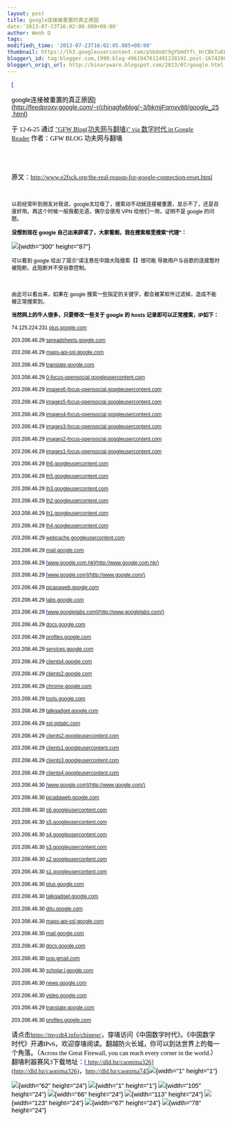 ```yaml
--- 
layout: post 
title: google连接被重置的真正原因 
date:'2013-07-23T16:02:00.000+08:00' 
author: Wenh Q
tags:
modified\_time: '2013-07-23T16:02:05.885+08:00' 
thumbnail: https://lh3.googleusercontent.com/pSbdoQt9gYbHdYf\_HrCBkTuEEA7Cgt0sDApeLLKPW\_vraqb4juom8WLzotSBXOu7ABUqOzWQVVIjYdqv0AzMMJEIz81PWf\_O9\_gDCoRaiPz8pcNun8s=s72-c
blogger\_id: tag:blogger.com,1999:blog-4961947611491238191.post-1674208655799989476
blogger\_orig\_url: http://binaryware.blogspot.com/2013/07/google.html
---
```

<div
style="color: black; direction: ltr; font-family: &quot;Arial&quot;; font-size: 11pt; margin-bottom: 0; margin-left: 7.5pt; margin-right: 7.5pt; margin-top: 0; padding: 0;">

<span
style="color: #0000ee; font-family: &quot;Verdana&quot;; text-decoration: underline;">[

google连接被重置的真正原因](http://feedproxy.google.com/~r/chinagfwblog/~3/bkmjFqmvv88/google_25.html)</span>

</div>

<div
style="color: black; direction: ltr; font-family: &quot;Arial&quot;; font-size: 11pt; margin-bottom: 0; margin-left: 7.5pt; margin-right: 7.5pt; margin-top: 0; padding-bottom: 8pt; padding-left: 0; padding-right: 0; padding-top: 0;">

<span style="font-family: &quot;Verdana&quot;;">于 12-6-25 通过
</span><span
style="color: #0000ee; font-family: &quot;Verdana&quot;; text-decoration: underline;">["GFW
Blog(功夫网与翻墙)" via 数字时代 in Google
Reader](http://feeds2.feedburner.com/chinagfwblog)</span><span
style="font-family: &quot;Verdana&quot;;"> 作者：GFW BLOG
功夫网与翻墙</span>

</div>

<div
style="color: black; direction: ltr; font-family: &quot;Arial&quot;; font-size: 11pt; height: 11pt; margin-bottom: 0; margin-left: 7.5pt; margin-right: 7.5pt; margin-top: 0; padding: 0;">

<span style="font-family: &quot;Verdana&quot;;"></span>

</div>

<div
style="color: black; direction: ltr; font-family: &quot;Arial&quot;; font-size: 11pt; margin-bottom: 0; margin-left: 7.5pt; margin-right: 7.5pt; margin-top: 0; padding: 0;">

<span style="font-family: &quot;Verdana&quot;;">原文：</span><span
style="color: #0000ee; font-family: &quot;Verdana&quot;; text-decoration: underline;"><http://www.e2fsck.org/the-real-reason-for-google-connection-reset.html></span>

</div>

<div
style="color: black; direction: ltr; font-family: &quot;Arial&quot;; font-size: 11pt; height: 11pt; margin-bottom: 0; margin-left: 7.5pt; margin-right: 7.5pt; margin-top: 0; padding: 0;">

<span
style="color: #0000ee; font-family: &quot;Verdana&quot;; text-decoration: underline;">[](http://www.e2fsck.org/the-real-reason-for-google-connection-reset.html)</span>

</div>

<div
style="color: black; direction: ltr; font-family: &quot;Arial&quot;; font-size: 11pt; margin-bottom: 0; margin-left: 7.5pt; margin-right: 7.5pt; margin-top: 0; padding: 0;">

<span
style="font-size: 9pt;">以前经常听到朋友对我说，google太垃圾了，搜索动不动就连接被重置，显示不了，还是百度好用。再这个时候一般我都无语，偶尔会使用
VPN 给他们一用，证明不是 google 的问题。</span>

</div>

<div
style="color: black; direction: ltr; font-family: &quot;Arial&quot;; font-size: 11pt; margin-bottom: 0; margin-left: 7.5pt; margin-right: 7.5pt; margin-top: 0; padding: 0;">

<span style="font-size: 9pt; font-weight: bold;">没想到现在 google
自己出来辟谣了，大家看图，我在搜索框里搜索"代理"：</span>

</div>

<div
style="color: black; direction: ltr; font-family: &quot;Arial&quot;; font-size: 11pt; margin-bottom: 0; margin-left: 7.5pt; margin-right: 7.5pt; margin-top: 0; padding: 0;">

![](https://lh3.googleusercontent.com/pSbdoQt9gYbHdYf_HrCBkTuEEA7Cgt0sDApeLLKPW_vraqb4juom8WLzotSBXOu7ABUqOzWQVVIjYdqv0AzMMJEIz81PWf_O9_gDCoRaiPz8pcNun8s){width="300"
height="87"}

</div>

<div
style="color: black; direction: ltr; font-family: &quot;Arial&quot;; font-size: 11pt; margin-bottom: 0; margin-left: 7.5pt; margin-right: 7.5pt; margin-top: 0; padding: 0;">

<span style="font-size: 9pt;">可以看到 google
给出了提示"请注意在中国大陆搜索【】很可能
导致用户与谷歌的连接暂时被阻断。此阻断并不受谷歌控制。</span>

</div>

<div
style="color: black; direction: ltr; font-family: &quot;Arial&quot;; font-size: 11pt; height: 11pt; margin-bottom: 0; margin-left: 7.5pt; margin-right: 7.5pt; margin-top: 0; padding: 0;">

<span style="font-size: 9pt;"></span>

</div>

<div
style="color: black; direction: ltr; font-family: &quot;Arial&quot;; font-size: 11pt; margin-bottom: 0; margin-left: 7.5pt; margin-right: 7.5pt; margin-top: 0; padding: 0;">

<span style="font-size: 9pt;">由此可以看出来，如果在 google
搜索一些指定的关键字，都会被某软件过滤掉，造成不能被正常搜索到。</span>

</div>

<div
style="color: black; direction: ltr; font-family: &quot;Arial&quot;; font-size: 11pt; margin-bottom: 0; margin-left: 7.5pt; margin-right: 7.5pt; margin-top: 0; padding: 0;">

<span
style="font-size: 9pt; font-weight: bold;">当然网上的牛人很多，只要修改一些关于
google 的 hosts 记录即可以正常搜索，IP如下：</span>

</div>

<div
style="color: black; direction: ltr; font-family: &quot;Arial&quot;; font-size: 11pt; margin-bottom: 0; margin-left: 7.5pt; margin-right: 7.5pt; margin-top: 0; padding: 0;">

<span style="font-size: 9pt;">74.125.224.231 </span><span
style="color: #0000ee; font-size: 9pt; text-decoration: underline;">[plus.google.com](http://plus.google.com/)</span>

</div>

<div
style="color: black; direction: ltr; font-family: &quot;Arial&quot;; font-size: 11pt; margin-bottom: 0; margin-left: 7.5pt; margin-right: 7.5pt; margin-top: 0; padding: 0;">

<span style="font-size: 9pt;">203.208.46.29 </span><span
style="color: #0000ee; font-size: 9pt; text-decoration: underline;">[spreadsheets.google.com](http://spreadsheets.google.com/)</span>

</div>

<div
style="color: black; direction: ltr; font-family: &quot;Arial&quot;; font-size: 11pt; margin-bottom: 0; margin-left: 7.5pt; margin-right: 7.5pt; margin-top: 0; padding: 0;">

<span style="font-size: 9pt;">203.208.46.29 </span><span
style="color: #0000ee; font-size: 9pt; text-decoration: underline;">[maps-api-ssl.google.com](http://maps-api-ssl.google.com/)</span>

</div>

<div
style="color: black; direction: ltr; font-family: &quot;Arial&quot;; font-size: 11pt; margin-bottom: 0; margin-left: 7.5pt; margin-right: 7.5pt; margin-top: 0; padding: 0;">

<span style="font-size: 9pt;">203.208.46.29 </span><span
style="color: #0000ee; font-size: 9pt; text-decoration: underline;">[translate.google.com](http://translate.google.com/)</span>

</div>

<div
style="color: black; direction: ltr; font-family: &quot;Arial&quot;; font-size: 11pt; margin-bottom: 0; margin-left: 7.5pt; margin-right: 7.5pt; margin-top: 0; padding: 0;">

<span style="font-size: 9pt;">203.208.46.29 </span><span
style="color: #0000ee; font-size: 9pt; text-decoration: underline;">[0-focus-opensocial.googleusercontent.com](http://0-focus-opensocial.googleusercontent.com/)</span>

</div>

<div
style="color: black; direction: ltr; font-family: &quot;Arial&quot;; font-size: 11pt; margin-bottom: 0; margin-left: 7.5pt; margin-right: 7.5pt; margin-top: 0; padding: 0;">

<span style="font-size: 9pt;">203.208.46.29 </span><span
style="color: #0000ee; font-size: 9pt; text-decoration: underline;">[images6-focus-opensocial.googleusercontent.com](http://images6-focus-opensocial.googleusercontent.com/)</span>

</div>

<div
style="color: black; direction: ltr; font-family: &quot;Arial&quot;; font-size: 11pt; margin-bottom: 0; margin-left: 7.5pt; margin-right: 7.5pt; margin-top: 0; padding: 0;">

<span style="font-size: 9pt;">203.208.46.29 </span><span
style="color: #0000ee; font-size: 9pt; text-decoration: underline;">[images5-focus-opensocial.googleusercontent.com](http://images5-focus-opensocial.googleusercontent.com/)</span>

</div>

<div
style="color: black; direction: ltr; font-family: &quot;Arial&quot;; font-size: 11pt; margin-bottom: 0; margin-left: 7.5pt; margin-right: 7.5pt; margin-top: 0; padding: 0;">

<span style="font-size: 9pt;">203.208.46.29 </span><span
style="color: #0000ee; font-size: 9pt; text-decoration: underline;">[images4-focus-opensocial.googleusercontent.com](http://images4-focus-opensocial.googleusercontent.com/)</span>

</div>

<div
style="color: black; direction: ltr; font-family: &quot;Arial&quot;; font-size: 11pt; margin-bottom: 0; margin-left: 7.5pt; margin-right: 7.5pt; margin-top: 0; padding: 0;">

<span style="font-size: 9pt;">203.208.46.29 </span><span
style="color: #0000ee; font-size: 9pt; text-decoration: underline;">[images3-focus-opensocial.googleusercontent.com](http://images3-focus-opensocial.googleusercontent.com/)</span>

</div>

<div
style="color: black; direction: ltr; font-family: &quot;Arial&quot;; font-size: 11pt; margin-bottom: 0; margin-left: 7.5pt; margin-right: 7.5pt; margin-top: 0; padding: 0;">

<span style="font-size: 9pt;">203.208.46.29 </span><span
style="color: #0000ee; font-size: 9pt; text-decoration: underline;">[images2-focus-opensocial.googleusercontent.com](http://images2-focus-opensocial.googleusercontent.com/)</span>

</div>

<div
style="color: black; direction: ltr; font-family: &quot;Arial&quot;; font-size: 11pt; margin-bottom: 0; margin-left: 7.5pt; margin-right: 7.5pt; margin-top: 0; padding: 0;">

<span style="font-size: 9pt;">203.208.46.29 </span><span
style="color: #0000ee; font-size: 9pt; text-decoration: underline;">[images1-focus-opensocial.googleusercontent.com](http://images1-focus-opensocial.googleusercontent.com/)</span>

</div>

<div
style="color: black; direction: ltr; font-family: &quot;Arial&quot;; font-size: 11pt; margin-bottom: 0; margin-left: 7.5pt; margin-right: 7.5pt; margin-top: 0; padding: 0;">

<span style="font-size: 9pt;">203.208.46.29 </span><span
style="color: #0000ee; font-size: 9pt; text-decoration: underline;">[lh6.googleusercontent.com](http://lh6.googleusercontent.com/)</span>

</div>

<div
style="color: black; direction: ltr; font-family: &quot;Arial&quot;; font-size: 11pt; margin-bottom: 0; margin-left: 7.5pt; margin-right: 7.5pt; margin-top: 0; padding: 0;">

<span style="font-size: 9pt;">203.208.46.29 </span><span
style="color: #0000ee; font-size: 9pt; text-decoration: underline;">[lh5.googleusercontent.com](http://lh5.googleusercontent.com/)</span>

</div>

<div
style="color: black; direction: ltr; font-family: &quot;Arial&quot;; font-size: 11pt; margin-bottom: 0; margin-left: 7.5pt; margin-right: 7.5pt; margin-top: 0; padding: 0;">

<span style="font-size: 9pt;">203.208.46.29 </span><span
style="color: #0000ee; font-size: 9pt; text-decoration: underline;">[lh3.googleusercontent.com](http://lh3.googleusercontent.com/)</span>

</div>

<div
style="color: black; direction: ltr; font-family: &quot;Arial&quot;; font-size: 11pt; margin-bottom: 0; margin-left: 7.5pt; margin-right: 7.5pt; margin-top: 0; padding: 0;">

<span style="font-size: 9pt;">203.208.46.29 </span><span
style="color: #0000ee; font-size: 9pt; text-decoration: underline;">[lh2.googleusercontent.com](http://lh2.googleusercontent.com/)</span>

</div>

<div
style="color: black; direction: ltr; font-family: &quot;Arial&quot;; font-size: 11pt; margin-bottom: 0; margin-left: 7.5pt; margin-right: 7.5pt; margin-top: 0; padding: 0;">

<span style="font-size: 9pt;">203.208.46.29 </span><span
style="color: #0000ee; font-size: 9pt; text-decoration: underline;">[lh1.googleusercontent.com](http://lh1.googleusercontent.com/)</span>

</div>

<div
style="color: black; direction: ltr; font-family: &quot;Arial&quot;; font-size: 11pt; margin-bottom: 0; margin-left: 7.5pt; margin-right: 7.5pt; margin-top: 0; padding: 0;">

<span style="font-size: 9pt;">203.208.46.29 </span><span
style="color: #0000ee; font-size: 9pt; text-decoration: underline;">[lh4.googleusercontent.com](http://lh4.googleusercontent.com/)</span>

</div>

<div
style="color: black; direction: ltr; font-family: &quot;Arial&quot;; font-size: 11pt; margin-bottom: 0; margin-left: 7.5pt; margin-right: 7.5pt; margin-top: 0; padding: 0;">

<span style="font-size: 9pt;">203.208.46.29 </span><span
style="color: #0000ee; font-size: 9pt; text-decoration: underline;">[webcache.googleusercontent.com](http://webcache.googleusercontent.com/)</span>

</div>

<div
style="color: black; direction: ltr; font-family: &quot;Arial&quot;; font-size: 11pt; margin-bottom: 0; margin-left: 7.5pt; margin-right: 7.5pt; margin-top: 0; padding: 0;">

<span style="font-size: 9pt;">203.208.46.29 </span><span
style="color: #0000ee; font-size: 9pt; text-decoration: underline;">[mail.google.com](http://mail.google.com/)</span>

</div>

<div
style="color: black; direction: ltr; font-family: &quot;Arial&quot;; font-size: 11pt; margin-bottom: 0; margin-left: 7.5pt; margin-right: 7.5pt; margin-top: 0; padding: 0;">

<span style="font-size: 9pt;">203.208.46.29 </span><span
style="color: #0000ee; font-size: 9pt; text-decoration: underline;">[www.google.com.hk](http://www.google.com.hk/)</span>

</div>

<div
style="color: black; direction: ltr; font-family: &quot;Arial&quot;; font-size: 11pt; margin-bottom: 0; margin-left: 7.5pt; margin-right: 7.5pt; margin-top: 0; padding: 0;">

<span style="font-size: 9pt;">203.208.46.29 </span><span
style="color: #0000ee; font-size: 9pt; text-decoration: underline;">[www.google.com](http://www.google.com/)</span>

</div>

<div
style="color: black; direction: ltr; font-family: &quot;Arial&quot;; font-size: 11pt; margin-bottom: 0; margin-left: 7.5pt; margin-right: 7.5pt; margin-top: 0; padding: 0;">

<span style="font-size: 9pt;">203.208.46.29 </span><span
style="color: #0000ee; font-size: 9pt; text-decoration: underline;">[picasaweb.google.com](http://picasaweb.google.com/)</span>

</div>

<div
style="color: black; direction: ltr; font-family: &quot;Arial&quot;; font-size: 11pt; margin-bottom: 0; margin-left: 7.5pt; margin-right: 7.5pt; margin-top: 0; padding: 0;">

<span style="font-size: 9pt;">203.208.46.29 </span><span
style="color: #0000ee; font-size: 9pt; text-decoration: underline;">[labs.google.com](http://labs.google.com/)</span>

</div>

<div
style="color: black; direction: ltr; font-family: &quot;Arial&quot;; font-size: 11pt; margin-bottom: 0; margin-left: 7.5pt; margin-right: 7.5pt; margin-top: 0; padding: 0;">

<span style="font-size: 9pt;">203.208.46.29 </span><span
style="color: #0000ee; font-size: 9pt; text-decoration: underline;">[www.googlelabs.com](http://www.googlelabs.com/)</span>

</div>

<div
style="color: black; direction: ltr; font-family: &quot;Arial&quot;; font-size: 11pt; margin-bottom: 0; margin-left: 7.5pt; margin-right: 7.5pt; margin-top: 0; padding: 0;">

<span style="font-size: 9pt;">203.208.46.29 </span><span
style="color: #0000ee; font-size: 9pt; text-decoration: underline;">[docs.google.com](http://docs.google.com/)</span>

</div>

<div
style="color: black; direction: ltr; font-family: &quot;Arial&quot;; font-size: 11pt; margin-bottom: 0; margin-left: 7.5pt; margin-right: 7.5pt; margin-top: 0; padding: 0;">

<span style="font-size: 9pt;">203.208.46.29 </span><span
style="color: #0000ee; font-size: 9pt; text-decoration: underline;">[profiles.google.com](http://profiles.google.com/)</span>

</div>

<div
style="color: black; direction: ltr; font-family: &quot;Arial&quot;; font-size: 11pt; margin-bottom: 0; margin-left: 7.5pt; margin-right: 7.5pt; margin-top: 0; padding: 0;">

<span style="font-size: 9pt;">203.208.46.29 </span><span
style="color: #0000ee; font-size: 9pt; text-decoration: underline;">[services.google.com](http://services.google.com/)</span>

</div>

<div
style="color: black; direction: ltr; font-family: &quot;Arial&quot;; font-size: 11pt; margin-bottom: 0; margin-left: 7.5pt; margin-right: 7.5pt; margin-top: 0; padding: 0;">

<span style="font-size: 9pt;">203.208.46.29 </span><span
style="color: #0000ee; font-size: 9pt; text-decoration: underline;">[clients4.google.com](http://clients4.google.com/)</span>

</div>

<div
style="color: black; direction: ltr; font-family: &quot;Arial&quot;; font-size: 11pt; margin-bottom: 0; margin-left: 7.5pt; margin-right: 7.5pt; margin-top: 0; padding: 0;">

<span style="font-size: 9pt;">203.208.46.29 </span><span
style="color: #0000ee; font-size: 9pt; text-decoration: underline;">[clients2.google.com](http://clients2.google.com/)</span>

</div>

<div
style="color: black; direction: ltr; font-family: &quot;Arial&quot;; font-size: 11pt; margin-bottom: 0; margin-left: 7.5pt; margin-right: 7.5pt; margin-top: 0; padding: 0;">

<span style="font-size: 9pt;">203.208.46.29 </span><span
style="color: #0000ee; font-size: 9pt; text-decoration: underline;">[chrome.google.com](http://chrome.google.com/)</span>

</div>

<div
style="color: black; direction: ltr; font-family: &quot;Arial&quot;; font-size: 11pt; margin-bottom: 0; margin-left: 7.5pt; margin-right: 7.5pt; margin-top: 0; padding: 0;">

<span style="font-size: 9pt;">203.208.46.29 </span><span
style="color: #0000ee; font-size: 9pt; text-decoration: underline;">[tools.google.com](http://tools.google.com/)</span>

</div>

<div
style="color: black; direction: ltr; font-family: &quot;Arial&quot;; font-size: 11pt; margin-bottom: 0; margin-left: 7.5pt; margin-right: 7.5pt; margin-top: 0; padding: 0;">

<span style="font-size: 9pt;">203.208.46.29 </span><span
style="color: #0000ee; font-size: 9pt; text-decoration: underline;">[talkgadget.google.com](http://talkgadget.google.com/)</span>

</div>

<div
style="color: black; direction: ltr; font-family: &quot;Arial&quot;; font-size: 11pt; margin-bottom: 0; margin-left: 7.5pt; margin-right: 7.5pt; margin-top: 0; padding: 0;">

<span style="font-size: 9pt;">203.208.46.29 </span><span
style="color: #0000ee; font-size: 9pt; text-decoration: underline;">[ssl.gstatic.com](http://ssl.gstatic.com/)</span>

</div>

<div
style="color: black; direction: ltr; font-family: &quot;Arial&quot;; font-size: 11pt; margin-bottom: 0; margin-left: 7.5pt; margin-right: 7.5pt; margin-top: 0; padding: 0;">

<span style="font-size: 9pt;">203.208.46.29 </span><span
style="color: #0000ee; font-size: 9pt; text-decoration: underline;">[clients2.googleusercontent.com](http://clients2.googleusercontent.com/)</span>

</div>

<div
style="color: black; direction: ltr; font-family: &quot;Arial&quot;; font-size: 11pt; margin-bottom: 0; margin-left: 7.5pt; margin-right: 7.5pt; margin-top: 0; padding: 0;">

<span style="font-size: 9pt;">203.208.46.29 </span><span
style="color: #0000ee; font-size: 9pt; text-decoration: underline;">[clients1.googleusercontent.com](http://clients1.googleusercontent.com/)</span>

</div>

<div
style="color: black; direction: ltr; font-family: &quot;Arial&quot;; font-size: 11pt; margin-bottom: 0; margin-left: 7.5pt; margin-right: 7.5pt; margin-top: 0; padding: 0;">

<span style="font-size: 9pt;">203.208.46.29 </span><span
style="color: #0000ee; font-size: 9pt; text-decoration: underline;">[clients3.googleusercontent.com](http://clients3.googleusercontent.com/)</span>

</div>

<div
style="color: black; direction: ltr; font-family: &quot;Arial&quot;; font-size: 11pt; margin-bottom: 0; margin-left: 7.5pt; margin-right: 7.5pt; margin-top: 0; padding: 0;">

<span style="font-size: 9pt;">203.208.46.29 </span><span
style="color: #0000ee; font-size: 9pt; text-decoration: underline;">[clients4.googleusercontent.com](http://clients4.googleusercontent.com/)</span>

</div>

<div
style="color: black; direction: ltr; font-family: &quot;Arial&quot;; font-size: 11pt; margin-bottom: 0; margin-left: 7.5pt; margin-right: 7.5pt; margin-top: 0; padding: 0;">

<span style="font-size: 9pt;">203.208.46.30 </span><span
style="color: #0000ee; font-size: 9pt; text-decoration: underline;">[www.google.com](http://www.google.com/)</span>

</div>

<div
style="color: black; direction: ltr; font-family: &quot;Arial&quot;; font-size: 11pt; margin-bottom: 0; margin-left: 7.5pt; margin-right: 7.5pt; margin-top: 0; padding: 0;">

<span style="font-size: 9pt;">203.208.46.30 </span><span
style="color: #0000ee; font-size: 9pt; text-decoration: underline;">[picadaweb.google.com](http://picadaweb.google.com/)</span>

</div>

<div
style="color: black; direction: ltr; font-family: &quot;Arial&quot;; font-size: 11pt; margin-bottom: 0; margin-left: 7.5pt; margin-right: 7.5pt; margin-top: 0; padding: 0;">

<span style="font-size: 9pt;">203.208.46.30 </span><span
style="color: #0000ee; font-size: 9pt; text-decoration: underline;">[s6.googleusercontent.com](http://s6.googleusercontent.com/)</span>

</div>

<div
style="color: black; direction: ltr; font-family: &quot;Arial&quot;; font-size: 11pt; margin-bottom: 0; margin-left: 7.5pt; margin-right: 7.5pt; margin-top: 0; padding: 0;">

<span style="font-size: 9pt;">203.208.46.30 </span><span
style="color: #0000ee; font-size: 9pt; text-decoration: underline;">[s5.googleusercontent.com](http://s5.googleusercontent.com/)</span>

</div>

<div
style="color: black; direction: ltr; font-family: &quot;Arial&quot;; font-size: 11pt; margin-bottom: 0; margin-left: 7.5pt; margin-right: 7.5pt; margin-top: 0; padding: 0;">

<span style="font-size: 9pt;">203.208.46.30 </span><span
style="color: #0000ee; font-size: 9pt; text-decoration: underline;">[s4.googleusercontent.com](http://s4.googleusercontent.com/)</span>

</div>

<div
style="color: black; direction: ltr; font-family: &quot;Arial&quot;; font-size: 11pt; margin-bottom: 0; margin-left: 7.5pt; margin-right: 7.5pt; margin-top: 0; padding: 0;">

<span style="font-size: 9pt;">203.208.46.30 </span><span
style="color: #0000ee; font-size: 9pt; text-decoration: underline;">[s3.googleusercontent.com](http://s3.googleusercontent.com/)</span>

</div>

<div
style="color: black; direction: ltr; font-family: &quot;Arial&quot;; font-size: 11pt; margin-bottom: 0; margin-left: 7.5pt; margin-right: 7.5pt; margin-top: 0; padding: 0;">

<span style="font-size: 9pt;">203.208.46.30 </span><span
style="color: #0000ee; font-size: 9pt; text-decoration: underline;">[s2.googleusercontent.com](http://s2.googleusercontent.com/)</span>

</div>

<div
style="color: black; direction: ltr; font-family: &quot;Arial&quot;; font-size: 11pt; margin-bottom: 0; margin-left: 7.5pt; margin-right: 7.5pt; margin-top: 0; padding: 0;">

<span style="font-size: 9pt;">203.208.46.30 </span><span
style="color: #0000ee; font-size: 9pt; text-decoration: underline;">[s1.googleusercontent.com](http://s1.googleusercontent.com/)</span>

</div>

<div
style="color: black; direction: ltr; font-family: &quot;Arial&quot;; font-size: 11pt; margin-bottom: 0; margin-left: 7.5pt; margin-right: 7.5pt; margin-top: 0; padding: 0;">

<span style="font-size: 9pt;">203.208.46.30 </span><span
style="color: #0000ee; font-size: 9pt; text-decoration: underline;">[plus.google.com](http://plus.google.com/)</span>

</div>

<div
style="color: black; direction: ltr; font-family: &quot;Arial&quot;; font-size: 11pt; margin-bottom: 0; margin-left: 7.5pt; margin-right: 7.5pt; margin-top: 0; padding: 0;">

<span style="font-size: 9pt;">203.208.46.30 </span><span
style="color: #0000ee; font-size: 9pt; text-decoration: underline;">[talkgadget.google.com](http://talkgadget.google.com/)</span>

</div>

<div
style="color: black; direction: ltr; font-family: &quot;Arial&quot;; font-size: 11pt; margin-bottom: 0; margin-left: 7.5pt; margin-right: 7.5pt; margin-top: 0; padding: 0;">

<span style="font-size: 9pt;">203.208.46.30 </span><span
style="color: #0000ee; font-size: 9pt; text-decoration: underline;">[ditu.google.com](http://ditu.google.com/)</span>

</div>

<div
style="color: black; direction: ltr; font-family: &quot;Arial&quot;; font-size: 11pt; margin-bottom: 0; margin-left: 7.5pt; margin-right: 7.5pt; margin-top: 0; padding: 0;">

<span style="font-size: 9pt;">203.208.46.30 </span><span
style="color: #0000ee; font-size: 9pt; text-decoration: underline;">[maps-api-ssl.google.com](http://maps-api-ssl.google.com/)</span>

</div>

<div
style="color: black; direction: ltr; font-family: &quot;Arial&quot;; font-size: 11pt; margin-bottom: 0; margin-left: 7.5pt; margin-right: 7.5pt; margin-top: 0; padding: 0;">

<span style="font-size: 9pt;">203.208.46.30 </span><span
style="color: #0000ee; font-size: 9pt; text-decoration: underline;">[mail.google.com](http://mail.google.com/)</span>

</div>

<div
style="color: black; direction: ltr; font-family: &quot;Arial&quot;; font-size: 11pt; margin-bottom: 0; margin-left: 7.5pt; margin-right: 7.5pt; margin-top: 0; padding: 0;">

<span style="font-size: 9pt;">203.208.46.30 </span><span
style="color: #0000ee; font-size: 9pt; text-decoration: underline;">[docs.google.com](http://docs.google.com/)</span>

</div>

<div
style="color: black; direction: ltr; font-family: &quot;Arial&quot;; font-size: 11pt; margin-bottom: 0; margin-left: 7.5pt; margin-right: 7.5pt; margin-top: 0; padding: 0;">

<span style="font-size: 9pt;">203.208.46.30 </span><span
style="color: #0000ee; font-size: 9pt; text-decoration: underline;">[pop.gmail.com](http://pop.gmail.com/)</span>

</div>

<div
style="color: black; direction: ltr; font-family: &quot;Arial&quot;; font-size: 11pt; margin-bottom: 0; margin-left: 7.5pt; margin-right: 7.5pt; margin-top: 0; padding: 0;">

<span style="font-size: 9pt;">203.208.46.30 </span><span
style="color: #0000ee; font-size: 9pt; text-decoration: underline;">[scholar.l.google.com](http://scholar.l.google.com/)</span>

</div>

<div
style="color: black; direction: ltr; font-family: &quot;Arial&quot;; font-size: 11pt; margin-bottom: 0; margin-left: 7.5pt; margin-right: 7.5pt; margin-top: 0; padding: 0;">

<span style="font-size: 9pt;">203.208.46.30 </span><span
style="color: #0000ee; font-size: 9pt; text-decoration: underline;">[news.google.com](http://news.google.com/)</span>

</div>

<div
style="color: black; direction: ltr; font-family: &quot;Arial&quot;; font-size: 11pt; margin-bottom: 0; margin-left: 7.5pt; margin-right: 7.5pt; margin-top: 0; padding: 0;">

<span style="font-size: 9pt;">203.208.46.30 </span><span
style="color: #0000ee; font-size: 9pt; text-decoration: underline;">[video.google.com](http://video.google.com/)</span>

</div>

<div
style="color: black; direction: ltr; font-family: &quot;Arial&quot;; font-size: 11pt; margin-bottom: 0; margin-left: 7.5pt; margin-right: 7.5pt; margin-top: 0; padding: 0;">

<span style="font-size: 9pt;">203.208.46.29 </span><span
style="color: #0000ee; font-size: 9pt; text-decoration: underline;">[translate.google.com](http://translate.google.com/)</span>

</div>

<div
style="color: black; direction: ltr; font-family: &quot;Arial&quot;; font-size: 11pt; margin-bottom: 0; margin-left: 7.5pt; margin-right: 7.5pt; margin-top: 0; padding: 0;">

<span style="font-size: 9pt;">203.208.46.30 </span><span
style="color: #0000ee; font-size: 9pt; text-decoration: underline;">[profiles.google.com](http://profiles.google.com/)</span>

</div>

<div
style="color: black; direction: ltr; font-family: &quot;Arial&quot;; font-size: 11pt; margin-bottom: 0; margin-left: 7.5pt; margin-right: 7.5pt; margin-top: 0; padding: 0;">

<span style="font-family: &quot;Verdana&quot;;">请点击</span><span
style="color: #0000ee; font-family: &quot;Verdana&quot;; text-decoration: underline;"><https://mycdt4.info/chinese/></span><span
style="font-family: &quot;Verdana&quot;;">，穿墙访问《中国数字时代》。《中国数字时代》开通IPv6，欢迎穿墙阅读。翻越防火长城，你可以到达世界上的每一个角落。（Across
the Great Firewall, you can reach every corner in the
world.）翻墙利器赛风3下载地址：</span><span
style="color: #0000ee; font-family: &quot;Verdana&quot;; text-decoration: underline;">[ http://dld.bz/caonima326](http://dld.bz/caonima326)</span><span
style="font-family: &quot;Verdana&quot;;">，</span><span
style="color: #0000ee; font-family: &quot;Verdana&quot;; text-decoration: underline;"><http://dld.bz/caonima745></span>![](https://lh6.googleusercontent.com/DgpkngIQ26acaPxj4FEHlYI3esSaK0u9EXq-pyQcfrlQp_s6s-AQxKCm4DTVcY4Y6hjInXq264eEGQGCix_QcLDl-Axr2t2xcrwwg8y_AIAK1lQYDes){width="1"
height="1"}

</div>

<div
style="color: black; direction: ltr; font-family: &quot;Arial&quot;; font-size: 11pt; margin-bottom: 0; margin-left: 7.5pt; margin-right: 7.5pt; margin-top: 0; padding: 0;">

![](https://lh4.googleusercontent.com/WLIQ4VxXq_NQYYW7wPz7XrykmPSTLt3qzbWAudmQJpHwytWvyFDwlN_IHwc9yxDPX5PpnAU_OEerD9I_AFNzn9r1E6NAyrC7t0V3KW0xUtbjimv5cK4){width="62"
height="24"}<span
style="font-family: &quot;Verdana&quot;;"> </span>![](https://lh5.googleusercontent.com/63uxxFYUasPyOso2dhN-IaQkEUjkP4Fv3tsQGpmii0ms_Npc275ss43VXlg7D-oMlSUZgN7mmI4T1o3tBgweFLhiiZTh5MEdGaBgT_CgLg54kYHePrs){width="1"
height="1"}<span
style="font-family: &quot;Verdana&quot;;"> </span>![](https://lh4.googleusercontent.com/7Rky0FCSA_F5WPQAwdpERW4Rb7wYzXSg2bVCC5UvoWZy3f9oZsWLOlhPOrmaw6KrhzHGNqVMK6mq2S3-CITipjqdkWX3o-zpmCrnJKU2SI6cgEoetK0){width="105"
height="24"}<span
style="font-family: &quot;Verdana&quot;;"> </span>![](https://lh5.googleusercontent.com/ueoc85GhGEC0tvdCnAYpPDCdwFIfEYiTP7AjUrbvHQpOvfdJnSGfJnNf5bmGRPEM77vwRFgT35Er9Jf2k3ngVxpdwWzrHovF1sf8wX29hcT0TcANLfI){width="66"
height="24"}<span
style="font-family: &quot;Verdana&quot;;"> </span>![](https://lh5.googleusercontent.com/6bLUPZ8fYX-oDdHzRXQg9AZ0HB4PFzzVrJaAymSez43W1BLBlRn_EoHTp2JPZnjgAlALIK59m32-3V2EEDcXw4XyqqVRWvdfvsxXxqcS2N9HMTUVSl8){width="113"
height="24"}<span
style="font-family: &quot;Verdana&quot;;"> </span>![](https://lh6.googleusercontent.com/4cz5Y-FjjHg-XXyEliAtvoSsAHWbNbm4jRniQdXwBhf3PPGBrNNDoefZwL_NTJG_4frzTPmlN6YzB3MoPxHBN34BRrwAwd5YkbqQ9qh3bc-4VyyO-GQ){width="123"
height="24"}<span
style="font-family: &quot;Verdana&quot;;"> </span>![](https://lh3.googleusercontent.com/acqz_QjDoKtvlEpb3pEkn1o1HvdNoRD7jpMAF9umRCK_x5oKxi1cqBYRpTtqTjlm3AEfJXXElIRpsLgaODFco2TT172rJXBH5HpFiEvKl47Ar-F1FZs){width="67"
height="24"}<span
style="font-family: &quot;Verdana&quot;;"> </span>![](https://lh4.googleusercontent.com/zviOWUgLCMsnSxYHtOnKLOTjCV7nQ3J_th3i4nmztjAELPr8yA88o3YVrvlzAj54c4RUVdFBLaZyPkz0VNSTVZ1MPxw7YY70VTrKFO7M8haUC0EoiDw){width="78"
height="24"}

</div>
